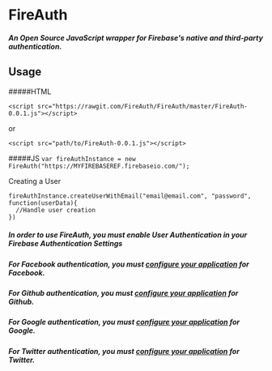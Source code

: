 # FireAuth

##### An Open Source JavaScript wrapper for Firebase's native and third-party authentication. 

## Usage

#####HTML

`<script src="https://rawgit.com/FireAuth/FireAuth/master/FireAuth-0.0.1.js"></script>`

or

`<script src="path/to/FireAuth-0.0.1.js"></script>`

#####JS
`var fireAuthInstance = new FireAuth("https://MYFIREBASEREF.firebaseio.com/");`

Creating a User
```
fireAuthInstance.createUserWithEmail("email@email.com", "password", function(userData){
  //Handle user creation  
})
```
##### In order to use FireAuth, you must enable User Authentication in your Firebase Authentication Settings

##### For Facebook authentication, you must [configure your application](https://www.firebase.com/docs/web/guide/login/facebook.html) for Facebook.

##### For Github authentication, you must [configure your application](https://www.firebase.com/docs/web/guide/login/github.html) for Github.

##### For Google authentication, you must [configure your application](https://www.firebase.com/docs/web/guide/login/google.html) for Google.

##### For Twitter authentication, you must [configure your application](https://www.firebase.com/docs/web/guide/login/twitter.html) for Twitter.


